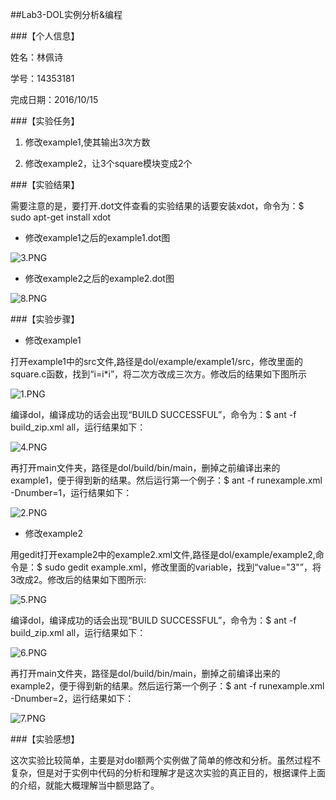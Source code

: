##Lab3-DOL实例分析&编程

###【个人信息】

姓名：林佩诗

学号：14353181

完成日期：2016/10/15

###【实验任务】

1. 修改example1,使其输出3次方数

2. 修改example2，让3个square模块变成2个

###【实验结果】


需要注意的是，要打开.dot文件查看的实验结果的话要安装xdot，命令为：$ sudo apt-get install xdot

* 修改example1之后的example1.dot图

![3.PNG]("https://github.com/Pacylinpeishi/ES2016_14353181/blob/master/lab3_image/3.PNG?raw=true")

* 修改example2之后的example2.dot图

![8.PNG]("https://github.com/Pacylinpeishi/ES2016_14353181/blob/master/lab3_image/8.PNG?raw=true")


###【实验步骤】

* 修改example1

打开example1中的src文件,路径是dol/example/example1/src，修改里面的square.c函数，找到“i=i*i”，将二次方改成三次方。修改后的结果如下图所示

![1.PNG]("https://github.com/Pacylinpeishi/ES2016_14353181/blob/master/lab3_image/1.PNG?raw=true")

编译dol，编译成功的话会出现“BUILD SUCCESSFUL”，命令为：$ ant -f build_zip.xml all，运行结果如下：

![4.PNG]("https://github.com/Pacylinpeishi/ES2016_14353181/blob/master/lab3_image/4.PNG?raw=true")

再打开main文件夹，路径是dol/build/bin/main，删掉之前编译出来的example1，便于得到新的结果。然后运行第一个例子：$ ant -f runexample.xml -Dnumber=1，运行结果如下：

![2.PNG]("https://github.com/Pacylinpeishi/ES2016_14353181/blob/master/lab3_image/2.PNG?raw=true")


* 修改example2

用gedit打开example2中的example2.xml文件,路径是dol/example/example2,命令是：$ sudo gedit example.xml，修改里面的variable，找到“value="3"”，将3改成2。修改后的结果如下图所示:

![5.PNG]("https://github.com/Pacylinpeishi/ES2016_14353181/blob/master/lab3_image/5.PNG?raw=true")

编译dol，编译成功的话会出现“BUILD SUCCESSFUL”，命令为：$ ant -f build_zip.xml all，运行结果如下：

![6.PNG]("https://github.com/Pacylinpeishi/ES2016_14353181/blob/master/lab3_image/6.PNG?raw=true")

再打开main文件夹，路径是dol/build/bin/main，删掉之前编译出来的example2，便于得到新的结果。然后运行第一个例子：$ ant -f runexample.xml -Dnumber=2，运行结果如下：

![7.PNG]("https://github.com/Pacylinpeishi/ES2016_14353181/blob/master/7.PNG?raw=true")

###【实验感想】

这次实验比较简单，主要是对dol额两个实例做了简单的修改和分析。虽然过程不复杂，但是对于实例中代码的分析和理解才是这次实验的真正目的，根据课件上面的介绍，就能大概理解当中额思路了。






